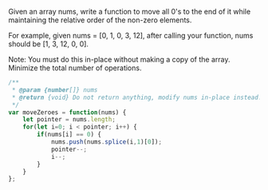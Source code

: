 Given an array nums, write a function to move all 0's to the end of it while maintaining the relative order of the non-zero elements.

For example, given nums = [0, 1, 0, 3, 12], after calling your function, nums should be [1, 3, 12, 0, 0].

Note:
You must do this in-place without making a copy of the array.
Minimize the total number of operations.

```js
/**
 * @param {number[]} nums
 * @return {void} Do not return anything, modify nums in-place instead.
 */
var moveZeroes = function(nums) {
    let pointer = nums.length;
    for(let i=0; i < pointer; i++) {
        if(nums[i] == 0) {
            nums.push(nums.splice(i,1)[0]);
            pointer--;
            i--;
        }
    }
};
```
